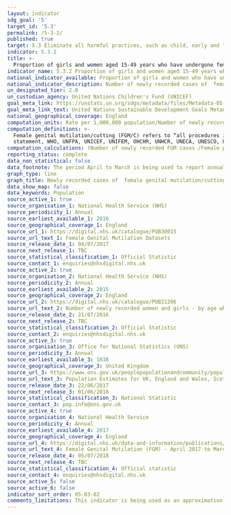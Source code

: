 ```yaml
---
layout: indicator
sdg_goal: '5'
target_id: '5.3'
permalink: /5-3-2/
published: true
target: 5.3 Eliminate all harmful practices, such as child, early and forced marriage and female genital mutilation
indicator: 5.3.2
title: >-
  Proportion of girls and women aged 15-49 years who have undergone female genital mutilation/cutting, by age
indicator_name: 5.3.2 Proportion of girls and women aged 15-49 years who have undergone female genital mutilation/cutting, by age
national_indicator_available: Proportion of girls and women who have undergone female genital mutilation/cutting by age at which mutilation/cutting occurred. 
national_indicator_description: Number of newly recorded cases of  female genital mutilation/cutting per 1,000,000 population
un_designated_tier: 2.0
un_custodian_agency: United Nations Children's Fund (UNICEF)
goal_meta_link: https://unstats.un.org/sdgs/metadata/files/Metadata-05-03-02.pdf
goal_meta_link_text: United Nations Sustainable Development Goals Metadata (PDF 206 KB)
national_geographical_coverage: England
computation_units: Rate per 1,000,000 population/Number of newly recorded cases
computation_definitions: >-
  Female genital mutilation/cutting (FGM/C) refers to “all procedures involving partial or total removal of the female external genitalia or other injury to the female genital organs for non-medical reasons" (World Health Organization, Eliminating Female Genital Mutilation - An interagency
  statement, WHO, UNFPA, UNICEF, UNIFEM, OHCHR, UNHCR, UNECA, UNESCO, UNDP, UNAIDS, WHO, Geneva, 2008, p.4).
computation_calculations: (Number of newly recorded FGM cases /Female population) * 1,000,000
reporting_status: complete
data_non_statistical: false
data_footnote: The period April to March is being used to report annual data. The date on the X axis is the year at the start of the period
graph_type: line
graph_title: Newly recorded cases of  female genital mutilation/cutting per 1,000,000 population
data_show_map: false
data_keywords: Population
source_active_1: true
source_organisation_1: National Health Service (NHS)
source_periodicity_1: Annual
source_earliest_available_1: 2016
source_geographical_coverage_1: England
source_url_1: https://digital.nhs.uk/catalogue/PUB30015
source_url_text_1: Female Genital Mutilation Datasets
source_release_date_1: 04/07/2017
source_next_release_1: TBC
source_statistical_classification_1: Official Statistic 
source_contact_1: enquiries@nhsdigital.nhs.uk
source_active_2: true
source_organisation_2: National Health Service (NHS)
source_periodicity_2: Annual
source_earliest_available_2: 2015
source_geographical_coverage_2: England
source_url_2: https://digital.nhs.uk/catalogue/PUB21206
source_url_text_2: Number of newly recorded women and girls - by age when FGM was carried out and commissioning region
source_release_date_2: 21/07/2016
source_next_release_2: TBC
source_statistical_classification_2: Official Statistic 
source_contact_2: enquiries@nhsdigital.nhs.uk
source_active_3: true
source_organisation_3: Office for National Statistics (ONS)
source_periodicity_3: Annual
source_earliest_available_3: 1838
source_geographical_coverage_3: United Kingdom
source_url_3: https://www.ons.gov.uk/peoplepopulationandcommunity/populationandmigration/populationestimates/datasets/populationestimatesforukenglandandwalesscotlandandnorthernireland
source_url_text_3: Population Estimates for UK, England and Wales, Scotland and Northern Ireland
source_release_date_3: 22/06/2017
source_next_release_3: 01/06/2018
source_statistical_classification_3: National Statistic
source_contact_3: pop.info@ons.gov.uk
source_active_4: true
source_organisation_4: National Health Service
source_periodicity_4: Annual
source_earliest_available_4: 2017
source_geographical_coverage_4: England
source_url_4: https://digital.nhs.uk/data-and-information/publications/statistical/female-genital-mutilation/female-genital-mutilation-fgm---annual-report-2017-18
source_url_text_4: Female Genital Mutilation (FGM) - April 2017 to March 2018, Annual Report, Experimental Statistics Report - Supporting Data 
source_release_date_4: 05/07/2018
source_next_release_4: TBC
source_statistical_classification_4: Official statistic 
source_contact_4: enquiries@nhsdigital.nhs.uk
source_active_5: false
source_active_6: false
indicator_sort_order: 05-03-02
comments_limitations: This indicator is being used as an approximation of the UN SDG Indicator. Where possible, we will work to identify or develop UK data to meet the global indicator specification. This indicator has not been identified in collaboration with topic experts.
---
```


